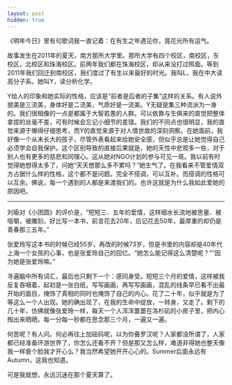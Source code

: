 ```yaml
---
layout: post
hidden: true
---
```

《明年今日》里有句歌词我一直记着：在有生之年遇见你，竟花光所有运气。

故事发生在2011年的夏天，南方那所大学里。那所大学有四个校区，南校区，东校区，北校区和珠海校区。前两年我们都在珠海校区，却从来没打过照面。等到2011年我们回迁到南校区，我们度过了有生以来最好的时光。我叫L，我在中大读高分子系。她叫Y，读分析化学。

Y给人的印象和她实际的性格，应该是“前者是后者的子集”这样的关系。有人说外貌美是三流美，身体好是二流美，气质好是一流美。Y无疑是集三种流派为一身的。我们很相像的一点是都属于大智若愚的人群。可以依靠与生俱来的直觉把整体拿捏的丝毫不差，可有时候会忘记小细节的差错。我们的不同点也很明显，我的直觉来源于懒得仔细思考，而Y的直觉来源于对人情世故的深刻洞察。在她面前，我好像一个从未长大的孩子，尽管外表看起来给她安全感，但似乎总是让她觉得自己必须学会自我保护。这个区别导致的直接后果就是，她的天性中悲观多一些，对于别人也有更多的慈悲和同理心。这从她对NGO计划的参与可见一斑。我以前有时觉得她想得太多了，问她“天天想那么多不累吗？”她生气了。在我看来不管爱情双方占据什么样的性格，这个都不是问题。完全不搭调，可以互补。而搭调的性格可以互余。佛说，每一个遇到的人都是来渡我们的。也许这就是为什么我如此爱她的原因吧。

* * *

刘瑜对《小团圆》的评价是，“短短三、五年的爱情，这样细水长流地被思量、被咀嚼，被雕刻，好比写一本书，前言花去20年，后记花去50年，最厚重的却仍是青春那三五年。”

张爱玲写这本书的时候已经55岁，再改的时候73岁，但是书里的内容却是40年代上海一个女孩的心事，也是张爱玲自己的回忆。“她怎么能记得这么清楚呢？”“因为她是张爱玲嘛。”

寻遍脑中所有词汇，最后也只剩下一个：感同身受。短短三个月的爱情，这样被我反复吞咽着，起初是一张白纸，写写画画，再写写画画，混乱的线条早已看不出最开始的面目，掩饰了真相的同时也掩饰了自己的内心。花了二十年，似乎就是为了等这么一个人出现。她的确出现了，在我的生命中绽放，一转身，又走了。剩下的几十年，仿佛就像张爱玲一样，每天一个人浑浑噩噩在洛杉矶的小房子里，把内心掏出来晒晒，每一分每一秒都在思念那三个月，一遍又一遍。

何苦呢？有人问。何必再往上加砝码呢，以为你叠罗汉呢？人家都没所谓了，人家都已经准备环游世界了，你怎么还看不开？但是那又怎么样，难道非得她也整天像我一样衰个脸我才开心么？我当然希望她开开心心的。Summer后面永远有Autumn，这我也知道。

可是我就想，永远沉迷在那个夏天算了。